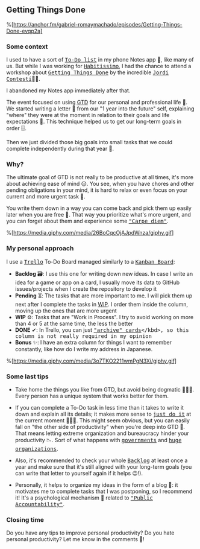 ## Getting Things Done

%[https://anchor.fm/gabriel-romaymachado/episodes/Getting-Things-Done-evqp2a]

### Some context

I used to have a sort of <kbd>[To-Do list](https://en.wikipedia.org/wiki/Wikipedia:To-do_list)</kbd> in my phone Notes app 📱, like many of us. But while I was working for <kbd>[Habitissimo](https://www.habitissimo.es/empleo)</kbd>, I had the chance to attend a workshop about <kbd>[Getting Things Done](https://en.wikipedia.org/wiki/Getting_Things_Done)</kbd> by the incredible <kbd>[Jordi Contestí](https://twitter.com/jordi_contesti)</kbd>👨‍💻.

I abandoned my Notes app immediately after that.

The event focused on using <abbr title="Getting Things Done">GTD</abbr> for our personal and professional life 💪. We started writing a letter 📨 from our "1 year into the future" self, explaining "where" they were at the moment in relation to their goals and life expectations 🌟. This technique helped us to get our long-term goals in order 🗄.

Then we just divided those big goals into small tasks that we could complete independently during that year 📆.


### Why?

The ultimate goal of GTD is not really to be productive at all times, it's more about achieving ease of mind 😌. You see, when you have chores and other pending obligations in your mind, it is hard to relax or even focus on your current and more urgent task 🚨.

You write them down in a way you can come back and pick them up easily later when you are free 🤗. That way you prioritize what's more urgent, and you can forget about them and experience some <kbd>["Carpe diem"](https://en.wikipedia.org/wiki/Carpe_diem)</kbd>.

%[https://media.giphy.com/media/26BoCqcOjAJpdWnza/giphy.gif]


### My personal approach

I use a <kbd>[Trello](https://trello.com/)</kbd> To-Do Board managed similarly to a <kbd>[Kanban Board](https://en.wikipedia.org/wiki/Kanban)</kbd>:

- **Backlog** 🗃: I use this one for writing down new ideas. In case I write an idea for a game or app on a card, I usually move its data to GitHub issues/projects when I create the repository to develop it
- **Pending** ⏳: The tasks that are more important to me. I will pick them up next after I complete the tasks in [WIP](https://en.wikipedia.org/wiki/Work_in_process)</kbd>. I order them inside the column, moving up the ones that are more urgent
- **WIP** ⚙: Tasks that are "Work in Process". I try to avoid working on more than 4 or 5 at the same time, the less the better
- **DONE** ✔: In Trello, you can just <kbd>["archive" cards](https://help.trello.com/article/795-archiving-and-deleting-cards#:~:text=Archive%20cards%20by%20clicking%20%22Archive,longer%20need%20on%20your%20board.)</kbd>, so this column is not really required in my opinion
- **Bonus** ✨: I have an extra column for things I want to remember constantly, like how do I write my address in Japanese.

%[https://media.giphy.com/media/3o7TKO2211wmPgN3Xi/giphy.gif]


### Some last tips

- Take home the things you like from GTD, but avoid being dogmatic 👩🏽‍🏫. Every person has a unique system that works better for them.

- If you can complete a To-Do task in less time than it takes to write it down and explain all its details; it makes more sense to <kbd>[just do it](https://media.giphy.com/media/GcSqyYa2aF8dy/giphy.gif)</kbd> at the current moment 💁🏼‍♀️. This might seem obvious, but you can easily fall on "the other side of productivity" when you're deep into GTD 🥴. That means letting extreme organization and bureaucracy hinder your productivity 📉. Sort of what happens with <kbd>[governments](https://journals.sagepub.com/doi/pdf/10.1177/2158244012441603)</kbd> and <kbd>[huge organizations](https://news.ycombinator.com/item?id=16960479)</kbd>.

- Also, it's recommended to check your whole <kbd>[Backlog](https://en.wikipedia.org/wiki/Scrum_software_development#Product_backlog)</kbd> at least once a year and make sure that it's still aligned with your long-term goals (you can write that letter to yourself again if it helps 😉!).

- Personally, it helps to organize my ideas in the form of a blog 📃: it motivates me to complete tasks that I was postponing, so I recommend it! It's a psychological mechanism 🧠 related to <kbd>["Public Accountability"](https://soapboxhq.com/blog/management-skills/create-culture-accountability-workplace)</kbd>.


### Closing time

Do you have any tips to improve personal productivity? Do you hate personal productivity? Let me know in the comments 🤗!
